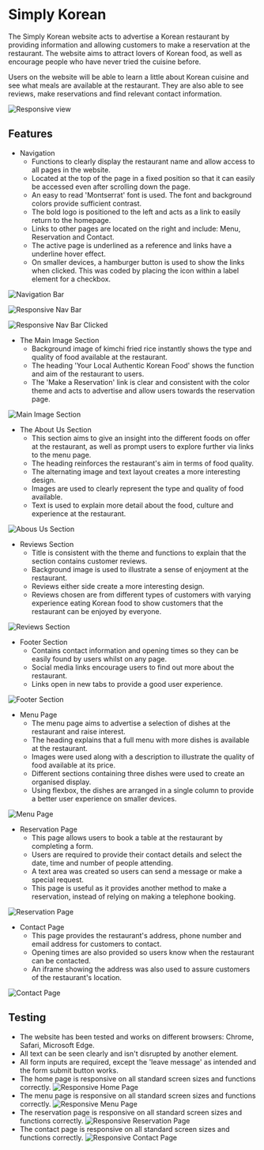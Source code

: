 # Simply Korean
The Simply Korean website acts to advertise a Korean restaurant by providing information and allowing customers to make a reservation at the restaurant. The website aims to attract lovers of Korean food, as well as encourage people who have never tried the cuisine before. 

Users on the website will be able to learn a little about Korean cuisine and see what meals are available at the restaurant. They are also able to see reviews, make reservations and find relevant contact information.

![Responsive view](/assets/images/responsive.jpg)

## Features
- Navigation
  - Functions to clearly display the restaurant name and allow access to all pages in the website.
  - Located at the top of the page in a fixed position so that it can easily be accessed even after scrolling down the page.
  - An easy to read 'Montserrat' font is used. The font and background colors provide sufficient contrast.
  - The bold logo is positioned to the left and acts as a link to easily return to the homepage.
  - Links to other pages are located on the right and include: Menu, Reservation and Contact.
  - The active page is underlined as a reference and links have a underline hover effect.
  - On smaller devices, a hamburger button is used to show the links when clicked. This was coded by placing the icon within a label element for a checkbox.

![Navigation Bar](/assets/images/navigation.jpg)

![Responsive Nav Bar](/assets/images/responsive-navigation.png)

![Responsive Nav Bar Clicked](/assets/images/responsive-nav-clicked.png)

- The Main Image Section
    - Background image of kimchi fried rice instantly shows the type and quality of food available at the restaurant.
    - The heading 'Your Local Authentic Korean Food' shows the function and aim of the restaurant to users.
    - The 'Make a Reservation' link is clear and consistent with the color theme and acts to advertise and allow users towards the reservation page.

![Main Image Section](/assets/images/main-section.jpg)

- The About Us Section
    - This section aims to give an insight into the different foods on offer at the restaurant, as well as prompt users to explore further via links to the menu page.
    - The heading reinforces the restaurant's aim in terms of food quality.
    - The alternating image and text layout creates a more interesting design.
    - Images are used to clearly represent the type and quality of food available.
    - Text is used to explain more detail about the food, culture and experience at the restaurant.

![Abous Us Section](/assets/images/about-section.png)

- Reviews Section
    - Title is consistent with the theme and functions to explain that the section contains customer reviews.
    - Background image is used to illustrate a sense of enjoyment at the restaurant.
    - Reviews either side create a more interesting design.
    - Reviews chosen are from different types of customers with varying experience eating Korean food to show customers that the restaurant can be enjoyed by everyone.

![Reviews Section](/assets/images/review-section.jpg)

- Footer Section
    - Contains contact information and opening times so they can be easily found by users whilst on any page.
    - Social media links encourage users to find out more about the restaurant.
    - Links open in new tabs to provide a good user experience.

![Footer Section](/assets/images/footer.jpg)

- Menu Page
    - The menu page aims to advertise a selection of dishes at the restaurant and raise interest.
    - The heading explains that a full menu with more dishes is available at the restaurant.
    - Images were used along with a description to illustrate the quality of food available at its price.
    - Different sections containing three dishes were used to create an organised display.
    - Using flexbox, the dishes are arranged in a single column to provide a better user experience on smaller devices.

![Menu Page](/assets/images/menu.png)

- Reservation Page
    - This page allows users to book a table at the restaurant by completing a form.
    - Users are required to provide their contact details and select the date, time and number of people attending.
    - A text area was created so users can send a message or make a special request.
    - This page is useful as it provides another method to make a reservation, instead of relying on making a telephone booking.

![Reservation Page](/assets/images/form.png)

- Contact Page
    - This page provides the restaurant's address, phone number and email address for customers to contact.
    - Opening times are also provided so users know when the restaurant can be contacted.
    - An iframe showing the address was also used to assure customers of the restaurant's location.

![Contact Page](/assets/images/contact.png)

## Testing

- The website has been tested and works on different browsers: Chrome, Safari, Microsoft Edge.
- All text can be seen clearly and isn't disrupted by another element.
- All form inputs are required, except the 'leave message' as intended and the form submit button works.
- The home page is responsive on all standard screen sizes and functions correctly.
![Responsive Home Page](/assets/images/responsive.jpg)
- The menu page is responsive on all standard screen sizes and functions correctly.
![Responsive Menu Page](/assets/images/responsive-menu.jpg)
- The reservation page is responsive on all standard screen sizes and functions correctly.
![Responsive Reservation Page](/assets/images/responsive-reservation.jpg)
- The contact page is responsive on all standard screen sizes and functions correctly.
![Responsive Contact Page](/assets/images/responsive-contact.jpg)
